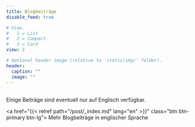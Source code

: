 ```yaml
---
title: Blogbeiträge
disable_feed: true

# View.
#   1 = List
#   2 = Compact
#   3 = Card
view: 2

# Optional header image (relative to `static/img/` folder).
header:
  caption: ""
  image: ""
---
```

<br />
Einige Beiträge sind eventuell nur auf Englisch verfügbar.

<a href="{{< relref path="/post/_index.md" lang="en" >}}" class="btn btn-primary btn-lg">
	Mehr Blogbeiträge in englischer Sprache
</a>
<br />
<br />
